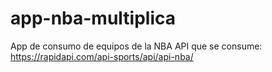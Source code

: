 # app-nba-multiplica
App de consumo de equipos de la NBA
API que se consume: https://rapidapi.com/api-sports/api/api-nba/
